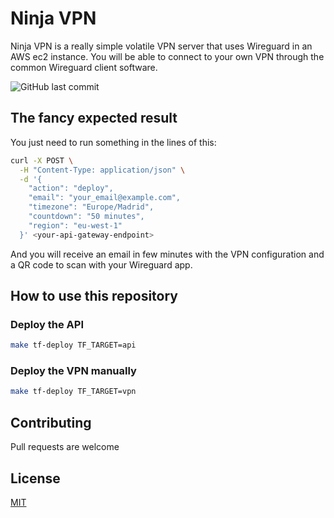 # Ninja VPN

Ninja VPN is a really simple volatile VPN server that uses Wireguard in an AWS ec2 instance. You will be able to connect to your own VPN through the common Wireguard client software.

![GitHub last commit](https://img.shields.io/github/last-commit/gerardVM/ninja-vpn)

## The fancy expected result

You just need to run something in the lines of this:

```bash
curl -X POST \
  -H "Content-Type: application/json" \
  -d '{
    "action": "deploy",
    "email": "your_email@example.com",
    "timezone": "Europe/Madrid",
    "countdown": "50 minutes",
    "region": "eu-west-1"
  }' <your-api-gateway-endpoint>
```

And you will receive an email in few minutes with the VPN configuration and a QR code to scan with your Wireguard app.

## How to use this repository

### Deploy the API

```bash
make tf-deploy TF_TARGET=api
```

### Deploy the VPN manually
  
```bash
make tf-deploy TF_TARGET=vpn
```

## Contributing

Pull requests are welcome

## License

[MIT](LICENSE.txt)
